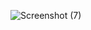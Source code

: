 
![Screenshot (7)](https://user-images.githubusercontent.com/75738200/164430742-4c19f027-5499-4fdc-9dc7-f0aa85625bdf.png)

